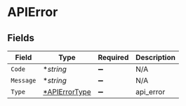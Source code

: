 # APIError


## Fields

| Field                                                | Type                                                 | Required                                             | Description                                          |
| ---------------------------------------------------- | ---------------------------------------------------- | ---------------------------------------------------- | ---------------------------------------------------- |
| `Code`                                               | **string*                                            | :heavy_minus_sign:                                   | N/A                                                  |
| `Message`                                            | **string*                                            | :heavy_minus_sign:                                   | N/A                                                  |
| `Type`                                               | [*APIErrorType](../../models/errors/apierrortype.md) | :heavy_minus_sign:                                   | api_error                                            |